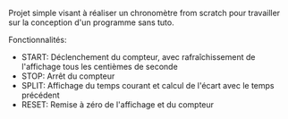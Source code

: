 
Projet simple visant à réaliser un chronomètre from scratch pour travailler sur la conception d'un programme  sans tuto.

Fonctionnalités:
- START: Déclenchement du compteur, avec rafraîchissement de l'affichage tous les centièmes de seconde
- STOP: Arrêt du compteur
- SPLIT: Affichage du temps courant et calcul de l'écart avec le temps précédent
- RESET: Remise à zéro de l'affichage et du compteur